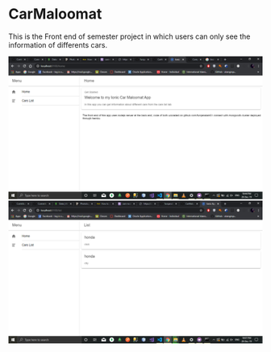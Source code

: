 # CarMaloomat
This is the Front end of semester project in which users can only see the information of differents cars.

<img src="Screenshot (53).png" width="752">
<img src="Screenshot (52).png" width="752"> 
